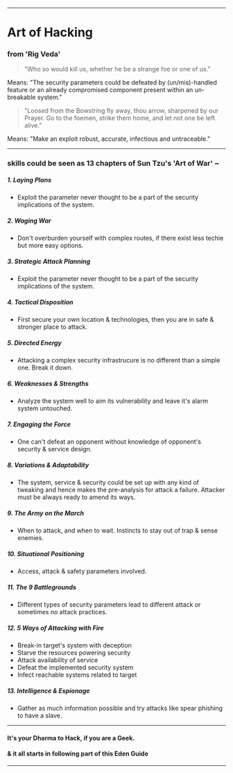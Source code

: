 ***

# Art of Hacking

### from 'Rig Veda'

> "Who so would kill us, whether he be a strange foe or one of us."

Means: "The security parameters could be defeated by
(un/mis)-handled feature or an already compromised
component present within an un-breakable system."


> "Loosed from the Bowstring fly away, thou arrow, sharpened by our Prayer. Go to the foemen, strike them home, and let not one be left alive."

Means: "Make an exploit robust, accurate, infectious
and untraceable."

***

### skills could be seen as 13 chapters of Sun Tzu's 'Art of War' ~

##### 1. Laying Plans

* Exploit the parameter never thought to be a part of the security implications of the system.


##### 2. Waging War

* Don't overburden yourself with complex routes,
if there exist less techie but more easy options.


##### 3. Strategic Attack Planning

* Exploit the parameter never thought to be a part of the security implications of the system.


##### 4. Tactical Disposition

* First secure your own location & technologies, then you are in safe & stronger place to attack.


##### 5. Directed Energy

* Attacking a complex security infrastrucure is no different than a simple one. Break it down.


##### 6. Weaknesses & Strengths

* Analyze the system well to aim its vulnerability and leave it's alarm system untouched.


##### 7. Engaging the Force

* One can't defeat an opponent without knowledge of opponent's security & service design.


##### 8. Variations & Adaptability

* The system, service & security could be set up with any kind of tweaking and hence makes the pre-analysis for attack a failure. Attacker must be always ready to amend its ways.


##### 9. The Army on the March

* When to attack, and when to wait. Instincts to stay out of trap & sense enemies.


##### 10. Situational Positioning

* Access, attack & safety parameters involved.


##### 11. The 9 Battlegrounds

* Different types of security parameters lead to different attack or sometimes no attack practices.


##### 12. 5 Ways of Attacking with Fire

* Break-in target's system with deception
* Starve the resources powering security
* Attack availability of service
* Defeat the implemented security system
* Infect reachable systems related to target


##### 13. Intelligence & Espionage

* Gather as much information possible and try attacks like spear phishing to have a slave.

***

#### It's your Dharma to Hack, if you are a Geek.

#### & it all starts in following part of this Eden Guide

***
